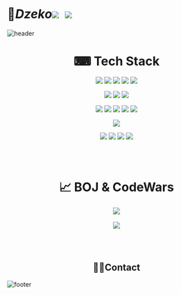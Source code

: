 # 🐢***Dzeko***<a href="https://velog.io/@vivala0519"><img src="https://img.shields.io/badge/Velog-11B48A?style=flat&logo=Vimeo&logoColor=white&link=https://velog.io/@vivala0519"/></a> &nbsp;<a href="https://www.instagram.com/sgo_lee/"><img src="https://img.shields.io/badge/Instagram-E4405F?style=flat&logo=Instagram&logoColor=white&link=https://www.instagram.com/sgo_lee/"/></a>

![header](https://capsule-render.vercel.app/api?type=waving&color=EEE8AA&height=100&section=header&animation=fadeIn)
<!--
**vivala0519/vivala0519** is a ✨ _special_ ✨ repository because its `README.md` (this file) appears on your GitHub profile.

Here are some ideas to get you started:

- 🔭 I’m currently working on ...
- 🌱 I’m currently learning ...
- 👯 I’m looking to collaborate on ...
- 🤔 I’m looking for help with ...
- 💬 Ask me about ...
- 📫 How to reach me: ...
- 😄 Pronouns: ...
- ⚡ Fun fact: ...
-->
<h1 align="center">⌨ Tech Stack</h1>
<p align="center"><img src="https://img.shields.io/badge/Python-white?style=for-the-badge&logo=Python&logoColor=#3776AB"/> <img src="https://img.shields.io/badge/Java-007396?style=for-the-badge&logo=Java&logoColor=white"/> <img src="https://img.shields.io/badge/Spring-6DB33F?style=for-the-badge&logo=Spring&logoColor=white"/> <img src="https://img.shields.io/badge/Django-092E20?style=for-the-badge&logo=Django&logoColor=white"/> <img src="https://img.shields.io/badge/Flask-000000?style=for-the-badge&logo=Flask&logoColor=white"/></p>
<p align="center"><img src="https://img.shields.io/badge/React-61DAFB?style=for-the-badge&logo=React&logoColor=white"/> <img src="https://img.shields.io/badge/React--Native-black?style=for-the-badge&logo=React&logoColor=61DAFB"/> <img src="https://img.shields.io/badge/JavaScript-F7DF1E?style=for-the-badge&logo=JavaScript&logoColor=white"/></p>
<p align="center"><img src="https://img.shields.io/badge/MongoDB-47A248?style=for-the-badge&logo=MongoDB&logoColor=white"/> <img src="https://img.shields.io/badge/MariaDB-003545?style=for-the-badge&logo=MariaDB&logoColor=white"/> <img src="https://img.shields.io/badge/Oracle-F80000?style=for-the-badge&logo=Oracle&logoColor=white"/> <img src="https://img.shields.io/badge/MySQL-4479A1?style=for-the-badge&logo=MySQL&logoColor=white"/> <img src="https://img.shields.io/badge/SQLite-003B57?style=for-the-badge&logo=SQLite&logoColor=white"/> </p>
<p align="center"><img src="https://img.shields.io/badge/AWS-232F3E?style=for-the-badge&logo=Amazon AWS&logoColor=white"/></p>
<p align="center"> <img src="https://img.shields.io/badge/GitHub-181717?style=for-the-badge&logo=GitHub&logoColor=white"/> <img src="https://img.shields.io/badge/Git-F05032?style=for-the-badge&logo=Git&logoColor=white"/> <img src="https://img.shields.io/badge/Slack-4A154B?style=for-the-badge&logo=Slack&logoColor=white"/> <img src="https://img.shields.io/badge/Trello-0052CC?style=for-the-badge&logo=Trello&logoColor=white"/></p>


<br/><br/>
<h1 align="center">📈 BOJ & CodeWars</h1>
<p align="center">
<img src="http://mazassumnida.wtf/api/v2/generate_badge?boj=vivala0519"><br/><br/>
<img src="https://www.codewars.com/users/vivala0519/badges/large"></p>


<br/><br/>
<h2 align="center">🙋‍♂️Contact</h2>
<p align="center"></p>


![footer](https://capsule-render.vercel.app/api?type=waving&&color=gradient&height=100&section=footer&fontSize=90)
